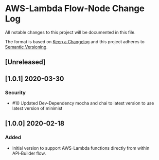 # AWS-Lambda Flow-Node Change Log
All notable changes to this project will be documented in this file.

The format is based on [Keep a Changelog](http://keepachangelog.com/)
and this project adheres to [Semantic Versioning](http://semver.org/).

## [Unreleased]

## [1.0.1] 2020-03-30
### Security
- #10 Updated Dev-Dependency mocha and chai to latest version to use latest version of minimist

## [1.0.0] 2020-02-18
### Added
- Initial version to support AWS-Lambda functions directly from within API-Builder flow.